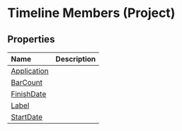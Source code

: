 
# Timeline Members (Project)




## Properties
<a name="properties"> </a>



|**Name**|**Description**|
|:-----|:-----|
|[Application](4e9beeb2-5fd9-3631-b60e-1f41666f50b4.md)||
|[BarCount](8c4f6fa2-62d5-3be4-a4e8-0b3301d1fd85.md)||
|[FinishDate](d0f51644-63ba-9e7f-2da3-92995ec73551.md)||
|[Label](8456d32e-c389-232a-2279-e7f73b4cd05e.md)||
|[StartDate](960deebd-d7c3-eee0-2658-ba170bf40fcd.md)||
